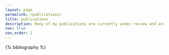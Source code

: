 ```yaml
---
layout: page
permalink: /publications/
title: publications
description: Many of my publications are currently under review and are not suitable for full disclosure.
nav: true
nav_order: 2
---
```


<!-- _pages/publications.md -->
<div class="publications">

{% bibliography %}

</div>
